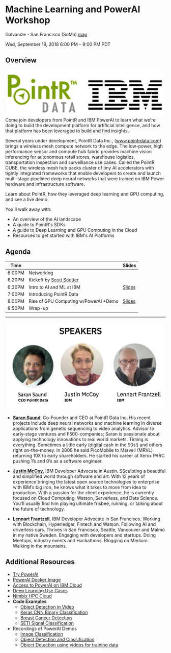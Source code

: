 

# Machine Learning and PowerAI Workshop


Galvanize - San Francisco (SoMa) [map](https://www.google.com/maps/place/Galvanize+-+San+Francisco+(SoMa)/@37.7876172,-122.3988267,17z/data=!3m1!4b1!4m5!3m4!1s0x8085807cb94a8b83:0x3cfc91016a294580!8m2!3d37.787613!4d-122.396638)


Wed, September 19, 2018
6:00 PM – 9:00 PM PDT


## Overview
![](images/ibmpoweraipointrdata28229.jpg)
Come join developers from PointR and IBM PowerAI to learn what we're doing to build the development platform for artificial intelligence, and how that platform has been leveraged to build and find insights.

Several years under development, PointR Data Inc., (www.pointrdata.com) brings a wireless mesh compute network to the edge. The low-power, high performance sensor and compute hub fabric provides machine vision inferencing for autonomous retail stores, warehouse logistics, transportation inspection and surveillance use cases. Called the PointR CUBE, the wireless mesh hub packs cluster of tiny AI accelerators with tightly integrated frameworks that enable developers to create and launch multi-stage pipelined deep neural networks that were trained on IBM Power hardware and infrastructure software.

Learn about PointR, how they leveraged deep learning and GPU computing, and see a live demo.

You'll walk away with:

* An overview of the AI landscape
* A guide to PointR's SDKs
* A guide to Deep Learning and GPU Computing in the Cloud
* Resources to get started with IBM's AI Platforms


## Agenda


| Time | | Slides |
| ------- | ------------------------ | ------ |
| 6:00PM  | Networking |
| 6:20PM  | Kickoff by [Scott Soutter](https://twitter.com/soutros?lang=en) | 
| 6:30PM  | Intro to AI and ML at IBM | [Slides](resources/intro-to-ai-and-ml.pdf) |
| 7:00PM | Introducing PointR Data | |
| 8:00PM | Rise of GPU Computing w/PowerAI +Demo | [Slides](resources/rise-of-gpu-computing.pdf) |
| 8:50PM | Wrap-up | |





---
![Presenters](images/ibmpointrdata.png)

* **[Saran Saund](https://www.linkedin.com/in/saransaund/)**, Co-Founder and CEO at PointR Data Inc. His recent projects include deep neural networks and machine learning in diverse applications from genetic sequencing to video analytics. Advisor to early-stage ventures and F500-companies; Saran is passionate about applying technology innovations to real world markets. Timing is everything. Sometimes a little early (digital cash in the 90s!) and others right on-the-money. In 2008 he sold PicoMobile to Marvell (MRVL) returning 10X to early shareholders. He started his career at Xerox PARC pushing 1’s and 0’s as a software engineer.

* **[Justin McCoy](https://www.linkedin.com/in/mccoyjus/)**, IBM Developer Advocate in Austin. SSculpting a beautiful and simplified world through software and art. With 12 years of experience bringing the latest open source technologies to enterprise with IBM’s big iron, he knows what it takes to move from idea to production. With a passion for the client experience, he is currently focused on Cloud Computing, Watson, Serverless, and Data Science. You’ll usually find him playing ultimate frisbee, running, or talking about the future of technology.

* **[Lennart Frantzell](https://www.linkedin.com/in/lennartfrantzell/)**, IBM Developer Advocate in San Francisco. Working with Blockchain, Hyperledger, Fintech and Watson. Following AI and driverless cars. Thrives in San Francisco, Seattle, Vancouver and Malmö in my native Sweden. Engaging with developers and startups. Doing Meetups, industry events and Hackathons. Blogging on Medium. Walking in the mountains.


## Additional Resources

* [Try PowerAI](https://developer.ibm.com/linuxonpower/deep-learning-powerai/try-powerai/)
* [PowerAI Docker Image](https://hub.docker.com/r/ibmcom/powerai/)
* [Access to PowerAI on IBM Cloud](https://console.bluemix.net/catalog/services/powerai)
* [Deep Learning Use Cases](resources/deep-learning-usecases.pdf)
* [Nimbix HPC Cloud](https://www.nimbix.net/ibm/)
* **Code Examples**
    * [Object Detection in Video](https://developer.ibm.com/code/patterns/locate-and-count-items-with-object-detection/)
    * [Keras CNN Binary Classification](https://github.com/justinmccoy/keras-binary-classifier)
    * [Breast Cancer Detection](https://developer.ibm.com/linuxonpower/2018/05/11/breast-cancer-classification-ibm-powerai-vision/)
    * [SETI Signal Classification](https://github.com/fbarilla/SETI-Journey-Map)
* Recordings of PowerAI Demos
    * [Image Classification](https://www.youtube.com/watch?v=KN7Q5mXUwds)
    * [Object Detection and Classification](https://www.youtube.com/watch?v=sd34Q4tm1es)
    * [Object Detection using videos for training data](https://www.youtube.com/watch?v=2zHiUMw6RPk)









